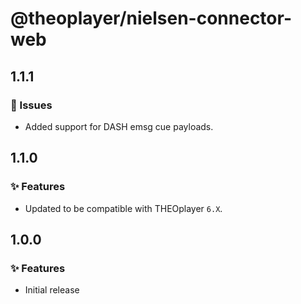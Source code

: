 # @theoplayer/nielsen-connector-web

## 1.1.1

### 🐛 Issues

- Added support for DASH emsg cue payloads.

## 1.1.0

### ✨ Features

- Updated to be compatible with THEOplayer `6.X`.

## 1.0.0

### ✨ Features

- Initial release
